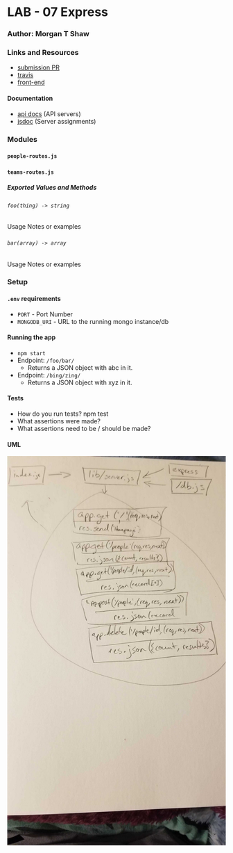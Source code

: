# LAB - 07 Express

### Author: Morgan T Shaw

### Links and Resources
* [submission PR](https://github.com/morgan-401-advanced-javascript/lab07/pull/1)
* [travis](https://www.travis-ci.com/morgan-401-advanced-javascript/lab07)
* [front-end](https://lab07mts.herokuapp.com/)

#### Documentation
* [api docs](http://xyz.com) (API servers)
* [jsdoc](./docs/config/) (Server assignments)

### Modules
#### `people-routes.js`
#### `teams-routes.js`

##### Exported Values and Methods

###### `foo(thing) -> string`
Usage Notes or examples

###### `bar(array) -> array`
Usage Notes or examples

### Setup
#### `.env` requirements
* `PORT` - Port Number
* `MONGODB_URI` - URL to the running mongo instance/db

#### Running the app
* `npm start`
* Endpoint: `/foo/bar/`
  * Returns a JSON object with abc in it.
* Endpoint: `/bing/zing/`
  * Returns a JSON object with xyz in it.
  
#### Tests
* How do you run tests?
npm test
* What assertions were made?
* What assertions need to be / should be made?

#### UML
![UML](./assets/UML.png)